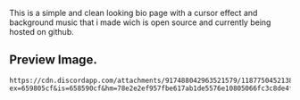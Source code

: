
This is a simple and clean looking bio page with a cursor effect and background music that i made wich is open source and currently being hosted on github.


## Preview Image.

```
https://cdn.discordapp.com/attachments/917488042963521579/1187750452138348584/image.png?ex=659805cf&is=658590cf&hm=78e2e2ef957fbe617ab1de5576e10805066fc3c8de4f95bc9c576d75406a73a8&
```
